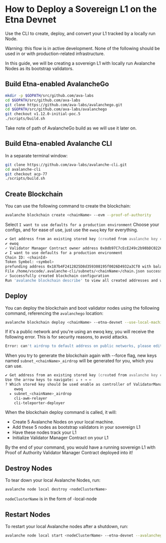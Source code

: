 # How to Deploy a Sovereign L1 on the Etna Devnet

Use the CLI to create, deploy, and convert your L1 tracked by a locally run Node.

Warning: this flow is in active development. None of the following should be used in or with production-related infrastructure.

In this guide, we will be creating a sovereign L1 with locally run Avalanche Nodes as its bootstrap validators.

## Build Etna-enabled AvalancheGo

```zsh
mkdir -p $GOPATH/src/github.com/ava-labs
cd $GOPATH/src/github.com/ava-labs
git clone https://github.com/ava-labs/avalanchego.git
cd $GOPATH/src/github.com/ava-labs/avalanchego
git checkout v1.12.0-initial-poc.5
./scripts/build.sh
```

Take note of path of AvalancheGo build as we will use it later on.

## Build Etna-enabled Avalanche CLI

In a separate terminal window:

```zsh
git clone https://github.com/ava-labs/avalanche-cli.git
cd avalanche-cli
git checkout acp-77
./scripts/build.sh
```

## Create Blockchain

You can use the following command to create the blockchain:

```zsh
avalanche blockchain create <chainName> --evm --proof-of-authority
```

Select `I want to use defaults for a production environment`
Choose your configs, and for ease of use, just use the `ewoq` key for everything.

```zsh
✔ Get address from an existing stored key (created from avalanche key create or avalanche key import)
✔ ewoq
✓ Validator Manager Contract owner address 0x8db97C7cEcE249c2b98bDC0226Cc4C2A57BF52FC
✔ I want to use defaults for a production environment
Chain ID: <chainId>
Token Symbol: <symbol>
prefunding address 0x187b4F2412825D8d359308195f0026D4932a3Cf0 with balance 1000000000000000000000000
File /home/vscode/.avalanche-cli/subnets/<chainName>/chain.json successfully written
✓ Successfully created blockchain configuration
Run 'avalanche blockchain describe' to view all created addresses and what their roles are
```

## Deploy

You can deploy the blockchain and boot validator nodes using the following command, referencing the `avalanchego` location:

```zsh
avalanche blockchain deploy <chainName> --etna-devnet --use-local-machine --avalanchego-path=<avalancheGoBuildPath>
```

If it's a public network and you're using an ewoq key, you will receive the following error. This is for security reasons, to avoid attacks.

```zsh
Error: can't airdrop to default address on public networks, please edit the genesis by calling `avalanche subnet create <chainName> --force`
```

When you try to generate the blockchain again with --force flag, new keys named `subnet_<chainName>_airdrop` will be generated for you, which you can use.

```zsh
✔ Get address from an existing stored key (created from avalanche key create or avalanche key import)
Use the arrow keys to navigate: ↓ ↑ → ← 
? Which stored key should be used enable as controller of ValidatorManager contract?: 
    ewoq
  ▸ subnet_<chainName>_airdrop
    cli-awm-relayer
    cli-teleporter-deployer
```

When the blockchain deploy command is called, it will:
- Create 5 Avalanche Nodes on your local machine. 
- Add these 5 nodes as bootstrap validators in your sovereign L1
- Have these nodes track your L1
- Initialize Validator Manager Contract on your L1

By the end of your command, you would have a running sovereign L1 with Proof of Authority Validator Manager
Contract deployed into it!

## Destroy Nodes

To tear down your local Avalanche Nodes, run:

```zsh
avalanche node local destroy <nodeClusterName>
```

`nodeClusterName` is in the form of <chainName>-local-node

## Restart Nodes

To restart your local Avalanche nodes after a shutdown, run:

```zsh
avalanche node local start <nodeClusterName> --etna-devnet --avalanchego-path=<avalancheGoBuildPath>
```
